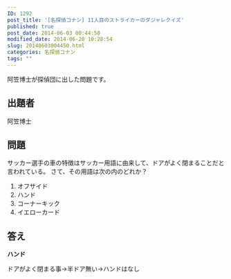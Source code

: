 ```yaml
---
ID: 1292
post_title: '[名探偵コナン] 11人目のストライカーのダジャレクイズ'
published: true
post_date: 2014-06-03 00:44:50
modified_date: 2014-06-20 10:28:54
slug: 20140603004450.html
categories: 名探偵コナン
tags: ""
---
```

阿笠博士が探偵団に出した問題です。
<!--more-->
<h2>出題者</h2>
阿笠博士

<h2>問題</h2>
サッカー選手の車の特徴はサッカー用語に由来して、ドアがよく閉まることだと言われている。
さて、その用語は次の内のどれか？
<ol>
  <li>オフサイド</li>
  <li>ハンド</li>
  <li>コーナーキック</li>
  <li>イエローカード</li>
</ol>

<h2>答え</h2>
<strong>ハンド</strong>

ドアがよく閉まる事→半ドア無い→ハンドはなし